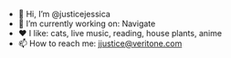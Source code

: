 - 👋 Hi, I’m @justicejessica
- 🌱 I’m currently working on: Navigate
- ❤️ I like: cats, live music, reading, house plants, anime
- 📫 How to reach me: jjustice@veritone.com

<!---
justicejessica/justicejessica is a ✨ special ✨ repository because its `README.md` (this file) appears on your GitHub profile.
You can click the Preview link to take a look at your changes.
--->
